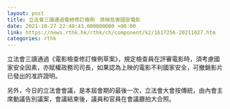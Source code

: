 ```yaml
---
layout: post
title: 立法會三讀通過電檢修訂條例　禁映危害國安電影
date: 2021-10-27 22:40:43.000000000 +08:00
link: https://news.rthk.hk/rthk/ch/component/k2/1617256-20211027.htm
categories: rthk
---
```


立法會三讀通過《電影檢查修訂條例草案》，規定檢查員在評審電影時，須考慮國家安全因素，亦賦權政務司司長，如果認為上映的電影不利國家安全，可撤銷影片已發出的准許證明。

另外，今日的立法會會議，是本屆會期的最後一次，立法會大會按傳統，由內會主席動議告別議案，會議結束後，議員和官員在會議廳拍大合照。
